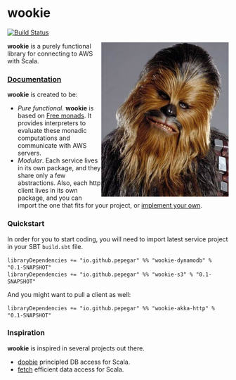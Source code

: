 wookie
======

[![Build Status](https://travis-ci.org/pepegar/wookie.svg?branch=master)](https://travis-ci.org/pepegar/wookie)

<img alt="GHHHAAAAAAHAHHAHAAHAAAAAA" align=right src="chewbacca.jpg"/>

**wookie** is a purely functional library for connecting to AWS with Scala.

### [Documentation][docs]

**wookie** is created to be:

* _Pure functional_.  **wookie** is based on [Free monads][free monads].  It
  provides interpreters to evaluate these monadic computations and communicate
  with AWS servers.
* _Modular_.  Each service lives in its own package, and they share only a few
  abstractions.  Also, each http client lives in its own package, and you can
  import the one that fits for your project, or [implement your own][clients].

### Quickstart
In order for you to start coding, you will need to import latest service project
in your SBT `build.sbt` file.

```
libraryDependencies += "io.github.pepegar" %% "wookie-dynamodb" % "0.1-SNAPSHOT"
libraryDependencies += "io.github.pepegar" %% "wookie-s3" % "0.1-SNAPSHOT"
```

And you might want to pull a client as well:

```
libraryDependencies += "io.github.pepegar" %% "wookie-akka-http" % "0.1-SNAPSHOT"
```

### Inspiration

**wookie** is inspired in several projects out there.

* [doobie][doobie] principled DB access for Scala.
* [fetch][fetch] efficient data access for Scala.

[docs]: https://pepegar.github.io/wookie
[free monads]: http://typelevel.org/cats/tut/freemonad.html
[clients]: https://pepegar.github.io/wookie/structure.html#HTTP+Clients
[doobie]: https://github.com/tpolecat/doobie
[fetch]: https://github.com/47deg/fetch
